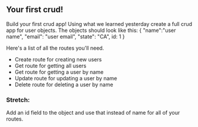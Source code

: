 ## Your first crud!

Build your first crud app! Using what we learned yesterday create a full crud app for user objects. The objects should look like this:
{
  "name":"user name",
  "email": "user email",
  "state": "CA",
  id: 1
}

Here's a list of all the routes you'll need.
 - Create route for creating new users
 - Get route for getting all users
 - Get route for getting a user by name
 - Update route for updating a user by name
 - Delete route for deleting a user by name


 ### Stretch:
 Add an id field to the object and use that instead of name for all of your routes.
